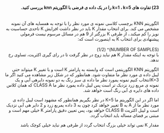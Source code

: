 
<div dir="rtl">
  
 #### 23)  تفاوت های k=1 ، k=5 را در یک داده ی فرضی با الگوریتم knn بررسی کنید. 
  
  <br/>
  الگوریتم KNN برچسب کلاسی نمونه ی مورد نظر را با توجه به همسایه های آن نمونه مشخص می کند.
  برای انتخاب مقدار K باید در نظر داشت افزایش K تاحدی حساسیت به نویز را کم میکند.، از طرفی K بزرگتر از 9 هم در مسائل مرسوم نیست 
  فرمولی پیشنهادی برای انتخاب K   به اینصورت است که:
  <div/>
  <br/>
  (NUMBER OF SAMPLES)^ (1/2)
  
  <div dir="rtl">
  با توجه به اینکه مقدار K هم نباید زوج در نظر گرفت تا در رای گیری اکثریت، تساوی رخ ندهد.
  
  الگوریتم KNN الگوریتمی است که وابسته به پارامتر K است و با تغییر K میتواند حتی لیبل داده ی مورد نظر ما متفاوت شود.
  همانطور که در شکل زیر مشاهده می کنید اگر ما K=3انتخاب کنیم  نمونه یمورد نظر ما داده ی سبز رنگ به دو نمونه دایرهی آبی و یک نمونه ی مربع زرد نزدیک تر است  پس لیبل داده یمورد نظر ما  CLASS A که همان کلاس داده های دایره ی آبی رنگ است خواهد شد.
  
  اما اگر در این الگوریتم ما K=5 در نظر بگیریم همانطور که مشهود است لیبل داده ی مورد نظر ما از A به B تغییر خواهد کرد چون به 3 داده یمربع زرد و 2 دایر هی آبی نزدیک است و لیبل اکثریت CLASS B خواهد بود، پس تعیین دقیق پارامتر K خیلی مهم است و مبتنی بر فضای مساله باید انتخاب گردد. 
  
  مقدار K نمی تواند خیلی بزرگ انتخاب گردد از طرفی هم نباید خیلی کوچک باشد 
